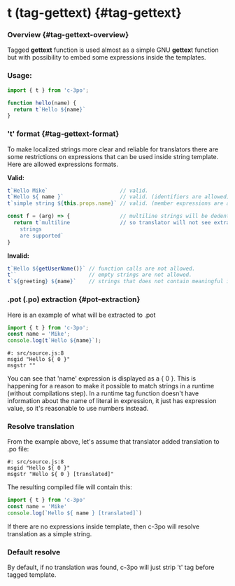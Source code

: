 # t \(tag-gettext\) {#tag-gettext}

### Overview {#tag-gettext-overview}

Tagged **gettext** function is used almost as a simple GNU **gettex**t function but with possibility to embed some expressions inside the templates.

### Usage:

```js
import { t } from 'c-3po';

function hello(name) {
  return t`Hello ${name}`
}
```

### 't' format {#tag-gettext-format}

To make localized strings more clear and reliable for translators there are some restrictions on expressions that can be used inside string template. Here are allowed expressions formats.

**Valid:**

```js
t`Hello Mike`                       // valid.
t`Hello ${ name }`                  // valid. (identifiers are allowed)
t`simple string ${this.props.name}` // valid. (member expressions are also allowed)

const f = (arg) => {                // multiline strings will be dedented (by default)
  return t`multiline                // so translator will not see extra tabs or spaces before each line.
    strings                         
    are supported`
}
```

**Invalid:**

```js
t`Hello ${getUserName()}` // function calls are not allowed.
t``                       // empty strings are not allowed.
t`${greeting} ${name}`    // strings that does not contain meaningful information are not allowed.
```

### .pot \(.po\) extraction {#pot-extraction}

Here is an example of what will be extracted to .pot

```js
import { t } from 'c-3po';
const name = 'Mike';
console.log(t`Hello ${name}`);
```

```po
#: src/source.js:8
msgid "Hello ${ 0 }"
msgstr ""
```

You can see that 'name' expression is displayed as a { 0 }. This is happening for a reason to make it possible to match strings in a runtime \(without compilations step\). In a runtime tag function doesn't have information about the name of literal in expression, it just has expression value, so it's reasonable to use numbers instead.

### Resolve translation

From the example above, let's assume that translator added translation to .po file:

```po
#: src/source.js:8
msgid "Hello ${ 0 }"
msgstr "Hello ${ 0 } [translated]"
```

The resulting compiled file will contain this:

```js
import { t } from 'c-3po'
const name = 'Mike'
console.log(`Hello ${ name } [translated]`)
```

If there are no expressions inside template, then c-3po will resolve translation as a simple string.

### Default resolve

By default, if no translation was found, c-3po will just strip 't' tag before tagged template.

